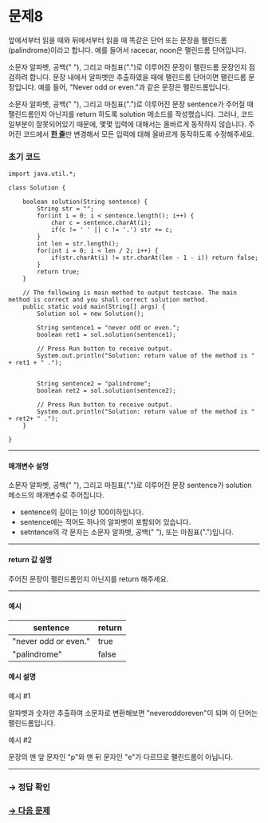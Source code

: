 # 문제8

앞에서부터 읽을 때와 뒤에서부터 읽을 때 똑같은 단어 또는 문장을 팰린드롬(palindrome)이라고 합니다. 예를 들어서 racecar, noon은 팰린드롬 단어입니다. 

소문자 알파벳, 공백(" "), 그리고 마침표(".")로 이루어진 문장이 팰린드롬 문장인지 점검하려 합니다. 문장 내에서 알파벳만 추출하였을 때에 팰린드롬 단어이면 팰린드롬 문장입니다. 예를 들어, "Never odd or even."과 같은 문장은 팰린드롬입니다.

소문자 알파벳, 공백(" "), 그리고 마침표(".")로 이루어진 문장 sentence가 주어질 때 팰린드롬인지 아닌지를 return 하도록 solution 메소드를 작성했습니다. 그러나, 코드 일부분이 잘못되어있기 때문에, 몇몇 입력에 대해서는 올바르게 동작하지 않습니다. 주어진 코드에서 <u>**한 줄**</u>만 변경해서 모든 입력에 대해 올바르게 동작하도록 수정해주세요.

### 초기 코드

```
import java.util.*;

class Solution {

    boolean solution(String sentence) {
        String str = "";
        for(int i = 0; i < sentence.length(); i++) {
            char c = sentence.charAt(i);
            if(c != ' ' || c != '.') str += c;
        }
        int len = str.length();
        for(int i = 0; i < len / 2; i++) {
            if(str.charAt(i) != str.charAt(len - 1 - i)) return false;
        }
        return true;
    }

    // The following is main method to output testcase. The main method is correct and you shall correct solution method.
    public static void main(String[] args) {
        Solution sol = new Solution();
        
        String sentence1 = "never odd or even.";
        boolean ret1 = sol.solution(sentence1);
        
        // Press Run button to receive output.
        System.out.println("Solution: return value of the method is " + ret1 + " .");
        
        
        String sentence2 = "palindrome";
        boolean ret2 = sol.solution(sentence2);
        
        // Press Run button to receive output.
        System.out.println("Solution: return value of the method is " + ret2+ " .");       
    }
    
}
```

---

#### 매개변수 설명
소문자 알파벳, 공백(" "), 그리고 마침표(".")로 이루어진 문장 sentence가 solution 메소드의 매개변수로 주어집니다.

* sentence의 길이는 1이상 100이하입니다.
* sentence에는 적어도 하나의 알파벳이 포함되어 있습니다.
* setntence의 각 문자는 소문자 알파벳, 공백(" "), 또는 마침표(".")입니다.

---

#### return 값 설명
주어진 문장이 팰린드롬인지 아닌지를 return 해주세요.

---

#### 예시

| sentence             	| return 	|
|----------------------	|--------	|
| "never odd or even." 	| true   	|
| "palindrome"         	| false  	|


#### 예시 설명

예시 #1

알파벳과 숫자만 추출하여 소문자로 변환해보면 "neveroddoreven"이 되며 이 단어는 팰린드롬입니다.

예시 #2

문장의 맨 앞 문자인 "p"와 맨 뒤 문자인 "e"가 다르므로 팰린드롬이 아닙니다.

---

### → 정답 확인

### [→ 다음 문제](../no_09/ "COS Pro 2급 Java 1차 9번 문제")
